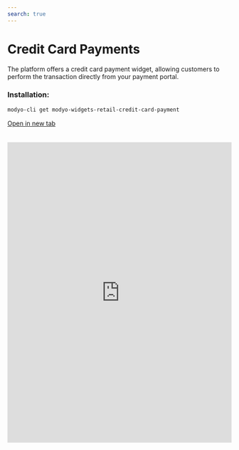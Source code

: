 ```yaml
---
search: true
---
```


# Credit Card Payments

The platform offers a credit card payment widget, allowing customers to perform the transaction directly from your payment portal.

### Installation:

```bash
modyo-cli get modyo-widgets-retail-credit-card-payment
```

[Open in new tab](https://widgets.modyo.com/retail/credit-card-payment)

<iframe id="widgetFrame" src="https://widgets.modyo.com/retail/credit-card-payment" width="100%" frameBorder="0" style="min-height:675px;overflow:auto;margin-top:20px;"/>

To complete a payment, the default options available to customers are:

| Feature                          | Description                                                                                                              |
|:---------------------------------------|:-------------------------------------------------------------------------------------------------------------------------|
| Credit card used for payment             | Present the credit card on which the transaction will be made                                                    |
| National payment debt                 | Presents the total amount that has been used in the national quota of the card, including what is not billed.      |
| International payment debt            | Present the total amount that has been used in the international quota of the card, including what is not billed. |
| Selection of payment source account | The customer can select the account from which the payment amount will be drawn.                                           |
| Minimum payment                   | Shows the minimum payment amount for the card, so that it does not fall into delinquency.                                              |
| Total amount to pay                     | Shows the total amount of debt to be paid.                                                                    |
| Other amount to be paid            | Allows the client to select a customized amount to pay.                                            |

<script>

  export default {
    mounted() {

      function setIframeHeightCO(id, ht) {
          var ifrm = document.getElementById(id);
          if(ifrm) {
            ifrm.style.height = ht + 4 + "px";
          }
      }
      // iframed document sends its height using postMessage
      function handleDocHeightMsg(e) {
          // check origin
          if ( e.origin === 'https://widgets.modyo.com' ) {
              // parse data
              var data = JSON.parse( e.data );

              console.log('data:', data)
              // check data object
              if ( data['docHeight'] ) {
                  setIframeHeightCO( 'widgetFrame', data['docHeight'] );
              } else {
                  setIframeHeightCO( 'widgetFrame', 700 );
              }
          }
      }

      // assign message handler
      if ( window.addEventListener ) {
          window.addEventListener('message', handleDocHeightMsg, false);
      }
    }
  }

</script>
